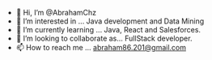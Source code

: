 - 👋 Hi, I’m @AbrahamChz
- 👀 I’m interested in ... Java development and Data Mining
- 🌱 I’m currently learning ... Java, React and Salesforces.
- 💞️ I’m looking to collaborate as... FullStack developer.
- 📫 How to reach me ... abraham86.201@gmail.com

<!---
AbrahamChz/AbrahamChz is a ✨ special ✨ repository because its `README.md` (this file) appears on your GitHub profile.
You can click the Preview link to take a look at your changes.
--->
